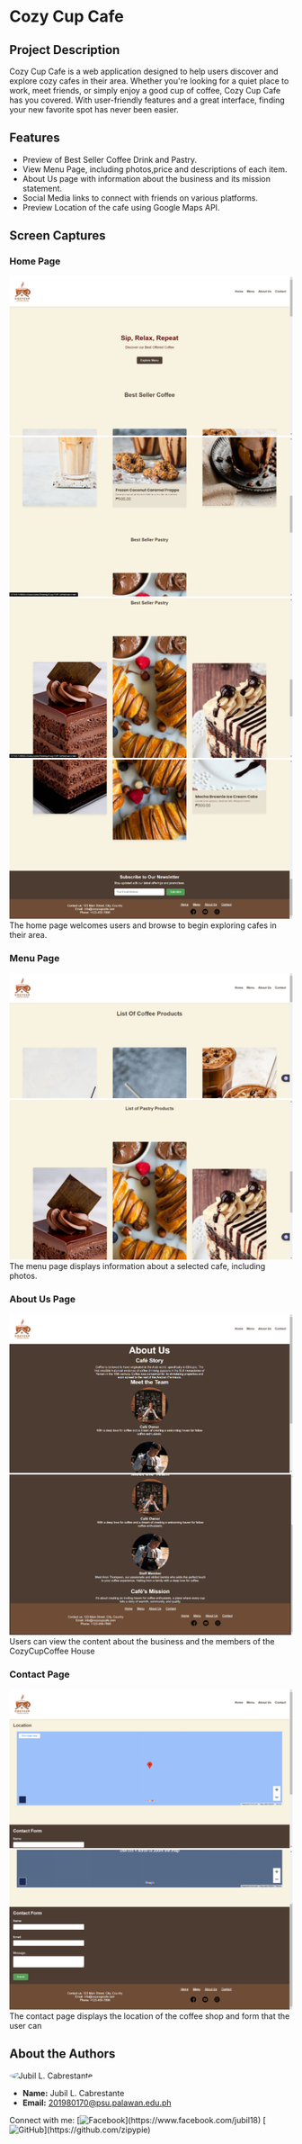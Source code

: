 # Cozy Cup Cafe

## Project Description
Cozy Cup Cafe is a web application designed to help users discover and explore cozy cafes in their area. Whether you're looking for a quiet place to work, meet friends, or simply enjoy a good cup of coffee, Cozy Cup Cafe has you covered. With user-friendly features and a great interface, finding your new favorite spot has never been easier.

## Features
- Preview of Best Seller  Coffee Drink and Pastry.
- View Menu Page, including photos,price and descriptions of each item. 
- About Us  page with information about the business and its mission statement.
- Social Media links to connect with friends on various platforms.
- Preview Location  of the cafe using Google Maps API.
## Screen Captures

### Home Page
![Home Page](img/h1.png)
![](img/h2.png)
![](img/h3.png)
![](img/h4.png)
The home page welcomes users and browse to begin exploring cafes in their area.

### Menu Page
![Menu Page](img/m1.png)
![](img/m2.png)
The menu page displays information about a selected cafe, including photos.

### About Us Page
![About Us Page](img/a1.png)
![](img/a2.png)
Users can view the content about the business and the members of the CozyCupCoffee House

### Contact Page
![Contact Page](img/c1.png)
![](img/c2.png)
The contact page displays the location of the coffee shop and form that the user can 

## About the Authors
<img src="https://avatars.githubusercontent.com/u/131941627?s=400&v=4" alt="Jubil L. Cabrestante" width="150" style="border-radius: 50%">

- **Name:** Jubil L. Cabrestante
- **Email:** 201980170@psu.palawan.edu.ph

Connect with me:
[![Facebook](https://github.com/zipypie/CozyCupCafe/blob/master/img/facebook.png](https://scontent.fcrk3-2.fna.fbcdn.net/v/t39.30808-6/320172120_465316389130899_4832801412859635173_n.jpg?_nc_cat=100&ccb=1-7&_nc_sid=efb6e6&_nc_eui2=AeHA_Fs1LKiRruHolWsaxyYVnABd2X3TbM2cAF3ZfdNszZlEK8YMIEtTrcTQVY9LboBfR7A8BkzfVo1nJhO1-e8y&_nc_ohc=fbDNnu_eT_IAX9E6KCq&_nc_ht=scontent.fcrk3-2.fna&oh=00_AfACTk0-yzaQYS5zz9NOwZkkbiGgiCOLGqQmSz-YC68OsQ&oe=65C070DF)https://scontent.fcrk3-2.fna.fbcdn.net/v/t39.30808-6/320172120_465316389130899_4832801412859635173_n.jpg?_nc_cat=100&ccb=1-7&_nc_sid=efb6e6&_nc_eui2=AeHA_Fs1LKiRruHolWsaxyYVnABd2X3TbM2cAF3ZfdNszZlEK8YMIEtTrcTQVY9LboBfR7A8BkzfVo1nJhO1-e8y&_nc_ohc=fbDNnu_eT_IAX9E6KCq&_nc_ht=scontent.fcrk3-2.fna&oh=00_AfACTk0-yzaQYS5zz9NOwZkkbiGgiCOLGqQmSz-YC68OsQ&oe=65C070DF](https://scontent.fcrk3-2.fna.fbcdn.net/v/t39.30808-6/320172120_465316389130899_4832801412859635173_n.jpg?_nc_cat=100&ccb=1-7&_nc_sid=efb6e6&_nc_eui2=AeHA_Fs1LKiRruHolWsaxyYVnABd2X3TbM2cAF3ZfdNszZlEK8YMIEtTrcTQVY9LboBfR7A8BkzfVo1nJhO1-e8y&_nc_ohc=fbDNnu_eT_IAX9E6KCq&_nc_ht=scontent.fcrk3-2.fna&oh=00_AfACTk0-yzaQYS5zz9NOwZkkbiGgiCOLGqQmSz-YC68OsQ&oe=65C070DF)https://scontent.fcrk3-2.fna.fbcdn.net/v/t39.30808-6/320172120_465316389130899_4832801412859635173_n.jpg?_nc_cat=100&ccb=1-7&_nc_sid=efb6e6&_nc_eui2=AeHA_Fs1LKiRruHolWsaxyYVnABd2X3TbM2cAF3ZfdNszZlEK8YMIEtTrcTQVY9LboBfR7A8BkzfVo1nJhO1-e8y&_nc_ohc=fbDNnu_eT_IAX9E6KCq&_nc_ht=scontent.fcrk3-2.fna&oh=00_AfACTk0-yzaQYS5zz9NOwZkkbiGgiCOLGqQmSz-YC68OsQ&oe=65C070DF](https://github.com/gauravghongde/social-icons/blob/master/PNG/Color/Facebook.png?raw=true))](https://www.facebook.com/jubil18)
[![GitHub]([https://banner2.cleanpng.com/20180824/jtl/kisspng-computer-icons-logo-portable-network-graphics-clip-icons-for-free-iconza-circle-social-5b7fe46b0bac53.1999041115351082030478.jpg](https://github.com/gauravghongde/social-icons/blob/master/PNG/Color/Github.png?raw=true)https://github.com/gauravghongde/social-icons/blob/master/PNG/Color/Github.png?raw=true)](https://github.com/zipypie)
